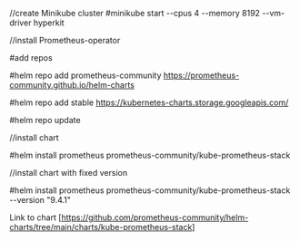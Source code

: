 //create Minikube cluster
#minikube start --cpus 4 --memory 8192 --vm-driver hyperkit

//install Prometheus-operator

#add repos

#helm repo add prometheus-community https://prometheus-community.github.io/helm-charts

#helm repo add stable https://kubernetes-charts.storage.googleapis.com/

#helm repo update

//install chart

#helm install prometheus prometheus-community/kube-prometheus-stack

//install chart with fixed version

#helm install prometheus prometheus-community/kube-prometheus-stack --version "9.4.1"

Link to chart
[https://github.com/prometheus-community/helm-charts/tree/main/charts/kube-prometheus-stack]
